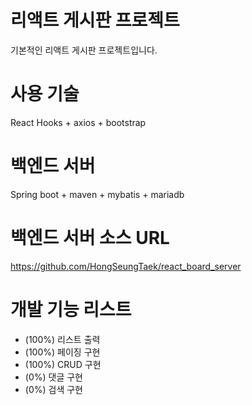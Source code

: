 # 리액트 게시판 프로젝트
기본적인 리액트 게시판 프로젝트입니다.

# 사용 기술
React Hooks + axios + bootstrap

# 백엔드 서버
Spring boot + maven + mybatis + mariadb

# 백엔드 서버 소스 URL
https://github.com/HongSeungTaek/react_board_server

# 개발 기능 리스트
- (100%) 리스트 출력
- (100%) 페이징 구현
- (100%) CRUD 구현
- (0%) 댓글 구현
- (0%) 검색 구현
